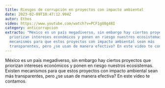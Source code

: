 ```yaml
---
title: Riesgos de corrupción en proyectos con impacto ambiental
date: 2023-02-09T18:47:12.994Z
autor: Ethos
video: https://www.youtube.com/watch?v=PCF1gU8g48I
category: anticorrupcion
extracto: "México es un país megadiverso, sin embargo hay ciertos proyectos que
  priorizan intereses económicos y ponen en riesgo nuestros ecosistemas. Existen
  mecanismos para que estos proyectos con impacto ambiental sean más
  transparentes, pero ¿se usan de manera efectiva? En este video te contamos. "
---
```

México es un país megadiverso, sin embargo hay ciertos proyectos que priorizan intereses económicos y ponen en riesgo nuestros ecosistemas. Existen mecanismos para que estos proyectos con impacto ambiental sean más transparentes, pero ¿se usan de manera efectiva? En este video te contamos.